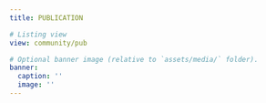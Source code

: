 ```yaml
---
title: PUBLICATION

# Listing view
view: community/pub

# Optional banner image (relative to `assets/media/` folder).
banner:
  caption: ''
  image: ''
---
```

